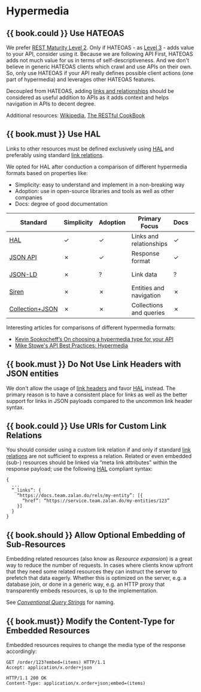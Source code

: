 # Hypermedia

## {{ book.could }} Use HATEOAS

We prefer [REST Maturity Level 2](http://martinfowler.com/articles/richardsonMaturityModel.html#level2). Only if HATEOAS - as [Level 3](http://martinfowler.com/articles/richardsonMaturityModel.html#level3) - adds value to your API, consider using it. Because we are following API First, HATEOAS adds not much value for us in terms of self-descriptiveness. And we don't believe in generic HATEOAS clients which crawl and use APIs on their own. So, only use HATEOAS if your API really defines possible client actions (one part of hypermedia) and leverages other HATEOAS features.

Decoupled from HATEOAS, adding [links and relationships](#must-use-hal) should be considered as useful addition to APIs as it adds context and helps navigation in APIs to decent degree.

Additional resources: [Wikipedia](http://en.wikipedia.org/wiki/HATEOAS), [The RESTful CookBook](http://restcookbook.com/Basics/hateoas/)

## {{ book.must }} Use HAL

Links to other resources must be defined exclusively using [HAL](http://stateless.co/hal_specification.html) and
preferably using standard [link relations](http://www.iana.org/assignments/link-relations/link-relations.xml).

We opted for HAL after conduction a comparison of different hypermedia formats based on properties like:

* Simplicity: easy to understand and implement in a non-breaking way
* Adoption: use in open-source libraries and tools as well as other companies
* Docs: degree of good documentation

<p></p>

| Standard                                                       | Simplicity | Adoption | Primary Focus           | Docs | Last Update |
|----------------------------------------------------------------|------------|----------|-------------------------|------|-------------|
| [HAL](http://stateless.co/hal_specification.html)              | ✓          | ✓        | Links and relationships | ✓    | 2013-09-18  |
| [JSON API](http://jsonapi.org/)                                | ✗          | ✓        | Response format         | ✓    | 2015-05-29  |
| [JSON-LD](http://json-ld.org/)                                 | ✗          | ?        | Link data               | ?    | 2014-01-16  |
| [Siren](https://github.com/kevinswiber/siren)                  | ✗          | ✗        | Entities and navigation | ✗    | 2015-10-21  |
| [Collection+JSON](http://amundsen.com/media-types/collection/) | ✗          | ✗        | Collections and queries | ✗    | 2013-02-24  |

Interesting articles for comparisons of different hypermedia formats:
* [Kevin Sookocheff’s On choosing a hypermedia type for your API](http://sookocheff.com/post/api/on-choosing-a-hypermedia-format/)
* [Mike Stowe's API Best Practices: Hypermedia](http://blogs.mulesoft.com/dev/api-dev/api-best-practices-hypermedia-part-3/)

## {{ book.must }} Do Not Use Link Headers with JSON entities

We don't allow the usage of [link headers](http://tools.ietf.org/html/rfc5988#section-5) and favor [HAL](#must-use-hal) instead.
The primary reason is to have a consistent place for links as well as the better support for links in JSON payloads compared
to the uncommon link header syntax.

## {{ book.could }} Use URIs for Custom Link Relations

You should consider using a custom link relation if and only if standard [link relations](http://www.iana.org/assignments/link-relations/link-relations.xml)
are not sufficient to express a relation.
Related or even embedded (sub-) resources should be linked via “meta link attributes” within the response payload; use
the following [HAL](http://stateless.co/hal_specification.html) compliant syntax:

    {
      ...
      “_links”: {
        “https://docs.team.zalan.do/rels/my-entity”: [{
          “href”: “https://service.team.zalan.do/my-entities/123”
        }]
      }
    }

## {{ book.should }} Allow Optional Embedding of Sub-Resources

Embedding related resources (also know as *Resource expansion*) is a great way to reduce the number of requests. In
cases where clients know upfront that they need some related resources they can instruct the server to prefetch that
data eagerly. Whether this is optimized on the server, e.g. a database join, or done in a generic way, e.g. an HTTP
proxy that transparently embeds resources, is up to the implementation.

See [*Conventional Query Strings*](../naming/Naming.md#could-use-conventional-query-strings) for naming.

## {{ book.must}} Modify the Content-Type for Embedded Resources

Embedded resources requires to change the media type of the response accordingly:

```http
GET /order/123?embed=(items) HTTP/1.1
Accept: application/x.order+json
```

```http
HTTP/1.1 200 OK
Content-Type: application/x.order+json;embed=(items)
```
